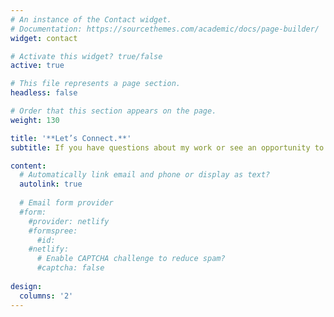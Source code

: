 ```yaml
---
# An instance of the Contact widget.
# Documentation: https://sourcethemes.com/academic/docs/page-builder/
widget: contact

# Activate this widget? true/false
active: true

# This file represents a page section.
headless: false

# Order that this section appears on the page.
weight: 130

title: '**Let’s Connect.**'
subtitle: If you have questions about my work or see an opportunity to collaborate, please reach out.

content:
  # Automatically link email and phone or display as text?
  autolink: true
  
  # Email form provider
  #form:
    #provider: netlify
    #formspree:
      #id:
    #netlify:
      # Enable CAPTCHA challenge to reduce spam?
      #captcha: false
  
design:
  columns: '2'
---
```

